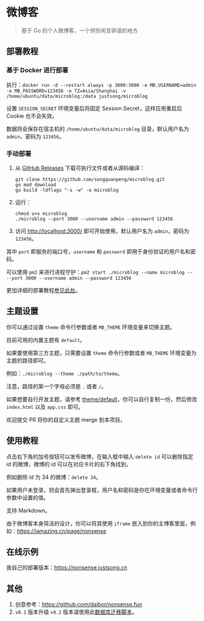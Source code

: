 # 微博客
> 基于 Go 的个人微博客，一个供你闲言碎语的地方

## 部署教程
### 基于 Docker 进行部署
执行：`docker run -d --restart always -p 3000:3000 -e MB_USERNAME=admin -e MB_PASSWORD=123456 -e TZ=Asia/Shanghai -v /home/ubuntu/data/microblog:/data justsong/microblog`

设置 `SESSION_SECRET` 环境变量后将固定 Session Secret，这样应用重启后 Cookie 也不会失效。

数据将会保存在宿主机的 `/home/ubuntu/data/microblog` 目录，默认用户名为 `admin`，密码为 `123456`。

### 手动部署
1. 从 [GitHub Releases](https://github.com/songquanpeng/microblog/releases/latest) 下载可执行文件或者从源码编译：
   ```shell
   git clone https://github.com/songquanpeng/microblog.git
   go mod download
   go build -ldflags "-s -w" -o microblog
   ````
2. 运行：
   ```shell
   chmod u+x microblog
   ./microblog --port 3000 --username admin --password 123456
   ```
3. 访问 [http://localhost:3000/](http://localhost:3000/) 即可开始使用，默认用户名为 `admin`，密码为 `123456`。

其中 `port` 即服务的端口号，`username` 和 `password` 即用于身份验证的用户名和密码。

可以使用 `pm2` 来进行进程守护：`pm2 start ./microblog --name microblog -- --port 3000 --username admin --password 123456`

更加详细的部署教程[参见此处](https://iamazing.cn/page/how-to-deploy-a-website)。

## 主题设置
你可以通过设置 `theme` 命令行参数或者 `MB_THEME` 环境变量来切换主题。

目前可用的内置主题有 `default`。

如果要使用第三方主题，只需要设置 `theme` 命令行参数或者 `MB_THEME` 环境变量为主题的路径即可。

例如：`./microblog --theme ./path/to/theme`。

注意，路径的第一个字母必须是 `.` 或者 `/`。

如果想要自行开发主题，请参考 [theme/default](./theme/default)，你可以自行复制一份，然后修改 `index.html` 以及 `app.css` 即可。

欢迎提交 PR 将你的自定义主题 merge 到本项目。

## 使用教程
点击右下角的加号按钮可以发布微博，在输入框中输入 `delete id` 可以删除指定 id 的微博，微博的 id 可以在对应卡片的右下角找到。

例如删除 id 为 34 的微博：`delete 34`。

如果用户未登录，则会首先弹出登录框，用户名和密码是你在环境变量或者命令行参数中设置的值。

支持 Markdown。

由于微博客本身简洁的设计，你可以将其使用 `iframe` 嵌入到你的主博客里面，例如：https://iamazing.cn/page/nonsense

## 在线示例
我自己的部署版本：https://nonsense.justsong.cn

## 其他
1. 创意参考：https://github.com/daibor/nonsense.fun
2. `v0.1` 版本升级 `v0.2` 版本请使用此[数据库迁移脚本](./bin/migration-v0.1-v0.2.py)。